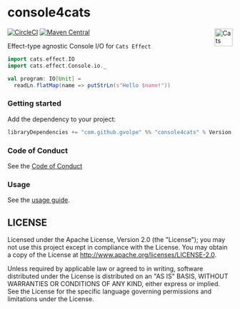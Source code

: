 console4cats
============

[![CircleCI](https://circleci.com/gh/gvolpe/console4cats.svg?style=svg)](https://circleci.com/gh/gvolpe/console4cats)
[![Maven Central](https://img.shields.io/maven-central/v/com.github.gvolpe/console4cats_2.12.svg)](http://search.maven.org/#search%7Cga%7C1%7Cconsole4cats) <a href="https://typelevel.org/cats/"><img src="https://typelevel.org/cats/img/cats-badge.svg" height="40px" align="right" alt="Cats friendly" /></a>

Effect-type agnostic Console I/O for `Cats Effect`

```scala
import cats.effect.IO
import cats.effect.Console.io._

val program: IO[Unit] =
  readLn.flatMap(name => putStrLn(s"Hello $name!"))
```

### Getting started

Add the dependency to your project:

```scala
libraryDependencies += "com.github.gvolpe" %% "console4cats" % Version
```

### Code of Conduct

See the [Code of Conduct](CODE_OF_CONDUCT.md)

### Usage

See the [usage guide](https://gvolpe.github.io/console4cats/guide.html).

## LICENSE

Licensed under the Apache License, Version 2.0 (the "License"); you may not use this project except in compliance with
the License. You may obtain a copy of the License at http://www.apache.org/licenses/LICENSE-2.0.

Unless required by applicable law or agreed to in writing, software distributed under the License is distributed on an
"AS IS" BASIS, WITHOUT WARRANTIES OR CONDITIONS OF ANY KIND, either express or implied. See the License for the specific
language governing permissions and limitations under the License.
